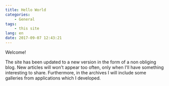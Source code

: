 ```yaml
---
title: Hello World
categories:
    - General
tags:
    - this site
lang: en
date: 2017-09-07 12:43:21
---
```

Welcome! 
<!-- more -->
The site has been updated to a new version in the form of a non obliging blog. New articles will won't appear too often, only when I'll have something interesting to share. Furthermore, in the archives I will include some galleries from applications which I developed.
 